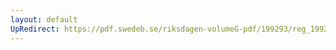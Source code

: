 ```yaml
---
layout: default
UpRedirect: https://pdf.swedeb.se/riksdagen-volumeG-pdf/199293/reg_199293/reg_199293_0240.pdf
---
```

